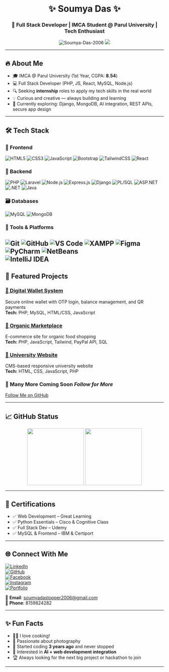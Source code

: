 <h1 align="center">✨ Soumya Das ✨</h1>
<h3 align="center">🚀 Full Stack Developer | IMCA Student @ Parul University | Tech Enthusiast</h3>

<p align="center">
  <img src="https://komarev.com/ghpvc/?username=Soumya-Das-2006&label=Profile%20views&color=blue&style=flat" alt="Soumya-Das-2006" />
  <img src="https://img.shields.io/github/followers/Soumya-Das-2006?style=social" />
</p>

---

## 🔥 About Me
- 🎓 IMCA @ Parul University (1st Year, CGPA: **8.54**)
- 💻 Full Stack Developer (PHP, JS, React, MySQL, Node.js)
- 🔍 Seeking **internship** roles to apply my tech skills in the real world
- 💡 Curious and creative — always building and learning
- 🌱 Currently exploring: Django, MongoDB, AI integration, REST APIs, secure app design

---

## 🛠️ Tech Stack

### 🚀 Frontend
![HTML5](https://img.shields.io/badge/HTML5-e34c26?style=flat&logo=html5&logoColor=white)
![CSS3](https://img.shields.io/badge/CSS3-1572B6?style=flat&logo=css3&logoColor=white)
![JavaScript](https://img.shields.io/badge/JavaScript-F7DF1E?style=flat&logo=javascript&logoColor=black)
![Bootstrap](https://img.shields.io/badge/Bootstrap-563d7c?style=flat&logo=bootstrap&logoColor=white)
![TailwindCSS](https://img.shields.io/badge/Tailwind_CSS-38B2AC?style=flat&logo=tailwind-css&logoColor=white)
![React](https://img.shields.io/badge/React-61DAFB?style=flat&logo=react&logoColor=black)

### 🧠 Backend
![PHP](https://img.shields.io/badge/PHP-777BB4?style=flat&logo=php&logoColor=white)
![Laravel](https://img.shields.io/badge/Laravel-FF2D20?style=flat&logo=laravel&logoColor=white)
![Node.js](https://img.shields.io/badge/Node.js-339933?style=flat&logo=node.js&logoColor=white)
![Express.js](https://img.shields.io/badge/Express.js-000000?style=flat&logo=express&logoColor=white)
![Django](https://img.shields.io/badge/Django-092E20?style=flat&logo=django&logoColor=white)
![PL/SQL](https://img.shields.io/badge/PL--SQL-1A1A1A?style=flat&logo=oracle&logoColor=white)
![ASP.NET](https://img.shields.io/badge/ASP.NET-5C2D91?style=flat&logo=dotnet&logoColor=white) 
![.NET](https://img.shields.io/badge/.NET-512BD4?style=flat&logo=dotnet&logoColor=white) 
![Java](https://img.shields.io/badge/Java-007396?style=flat&logo=openjdk&logoColor=white)

### 🗃️ Databases
![MySQL](https://img.shields.io/badge/MySQL-4479A1?style=flat&logo=mysql&logoColor=white)
![MongoDB](https://img.shields.io/badge/MongoDB-4EA94B?style=flat&logo=mongodb&logoColor=white)

### 🧰 Tools & Platforms
![Git](https://img.shields.io/badge/Git-F05032?style=flat&logo=git&logoColor=white)
![GitHub](https://img.shields.io/badge/GitHub-181717?style=flat&logo=github&logoColor=white)
![VS Code](https://img.shields.io/badge/VS%20Code-007ACC?style=flat&logo=visual-studio-code&logoColor=white)
![XAMPP](https://img.shields.io/badge/XAMPP-FB7A24?style=flat&logo=xampp&logoColor=white)
![Figma](https://img.shields.io/badge/Figma-F24E1E?style=flat&logo=figma&logoColor=white)
![PyCharm](https://img.shields.io/badge/PyCharm-000000?style=flat&logo=pycharm&logoColor=white)
![NetBeans](https://img.shields.io/badge/NetBeans-1B6AC6?style=flat&logo=apache-netbeans-ide&logoColor=white)  
![IntelliJ IDEA](https://img.shields.io/badge/IntelliJ%20IDEA-000000?style=flat&logo=intellij-idea&logoColor=white)  
---

## 🚀 Featured Projects

### [💸 Digital Wallet System](https://github.com/Soumya-Das-2006/Digital-Wallet-System)
Secure online wallet with OTP login, balance management, and QR payments  
**Tech:** PHP, MySQL, HTML/CSS, JavaScript  

### [🌱 Organic Marketplace](https://github.com/Soumya-Das-2006/Organic-Marketplace)
E-commerce site for organic food shopping  
**Tech:** PHP, JavaScript, Tailwind, PayPal API, SQL  

### [🏫 University Website](https://soumya-das-2006.github.io/University-Website-UI/)
CMS-based responsive university website  
**Tech:** HTML, CSS, JavaScript, PHP  

### 🔧 Many More Coming Soon *<i>Follow for More</i>*  
[Follow Me on GitHub](https://github.com/Soumya-Das-2006)

---

## 📈 GitHub Status
<p align="center">
  <img height="180em" src="https://github-readme-stats.vercel.app/api?username=Soumya-Das-2006&show_icons=true&theme=tokyonight" />
  <img height="180em" src="https://github-readme-stats.vercel.app/api/top-langs/?username=Soumya-Das-2006&layout=compact&theme=tokyonight" />
  <br/>

  <!-- <img src="https://streak-stats.demolab.com?user=Soumya-Das-2006&theme=tokyonight" /> -->
</p>

---

## 🧠 Certifications

- ✅ Web Development – Great Learning
- ✅ Python Essentials – Cisco & Cognitive Class
- ✅ Full Stack Dev – Udemy
- ✅ MySQL & Frontend – IBM & Certiport

---

## 🌐 Connect With Me

[![LinkedIn](https://img.shields.io/badge/LinkedIn-blue?style=flat&logo=linkedin)](https://www.linkedin.com/in/soumya-das-b2613128a)  
[![GitHub](https://img.shields.io/badge/GitHub-100000?style=flat&logo=github&logoColor=white)](https://github.com/Soumya-Das-2006)  
[![Facebook](https://img.shields.io/badge/Facebook-1877F2?style=flat&logo=facebook&logoColor=white)](https://www.facebook.com/soumya.das.377219)  
[![Instagram](https://img.shields.io/badge/Instagram-E4405F?style=flat&logo=instagram&logoColor=white)](https://www.instagram.com/soumyadas_topper)  
[![Portfolio](https://img.shields.io/badge/Portfolio-000000?style=flat&logo=html5&logoColor=white)](https://soumya-das-2006.github.io/Soumya-Das-Portfolio/)

📧 **Email**: soumyadastopper2006@gmail.com  
📱 **Phone**: 8159824282

---

## ✨ Fun Facts

- 🧑‍🍳 I love cooking!
- 📸 Passionate about photography
- 🌱 Started coding **3 years ago** and never stopped
- 🤖 Interested in **AI + web development integration**
- 🏆 Always looking for the next big project or hackathon to join

---
